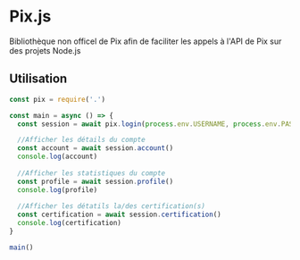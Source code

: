 # Pix.js
Bibliothèque non officel de Pix afin de faciliter les appels à l'API de Pix sur des projets Node.js

## Utilisation
```js
const pix = require('.')

const main = async () => {
  const session = await pix.login(process.env.USERNAME, process.env.PASSWORD)

  //Afficher les détails du compte
  const account = await session.account()
  console.log(account)
  
  //Afficher les statistiques du compte
  const profile = await session.profile()
  console.log(profile)
  
  //Afficher les détatils la/des certification(s)
  const certification = await session.certification()
  console.log(certification)
}

main()
```
